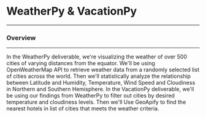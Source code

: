 # WeatherPy & VacationPy
------------------------------------

### Overview
------------
In the WeatherPy deliverable, we're visualizing the weather of over 500 cities of varying distances from the equator. We'll be using OpenWeatherMap API to retrieve weather data from a randomly selected list of cities across the world. Then we'll statistically analyze the relationship between Latitude and Humidity, Temperature, Wind Speed and Cloudiness in Northern and Southern Hemisphere. In the VacationPy deliverable, we'll be using our findings from WeatherPy to filter out cities by desired temperature and cloudiness levels. Then we'll Use GeoApify to find the nearest hotels in list of cities that meets the weather criteria.


